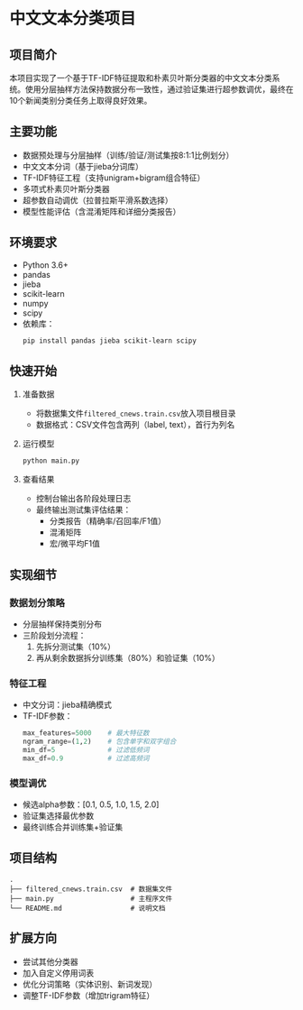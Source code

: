 # 中文文本分类项目

## 项目简介
本项目实现了一个基于TF-IDF特征提取和朴素贝叶斯分类器的中文文本分类系统。使用分层抽样方法保持数据分布一致性，通过验证集进行超参数调优，最终在10个新闻类别分类任务上取得良好效果。

## 主要功能
- 数据预处理与分层抽样（训练/验证/测试集按8:1:1比例划分）
- 中文文本分词（基于jieba分词库）
- TF-IDF特征工程（支持unigram+bigram组合特征）
- 多项式朴素贝叶斯分类器
- 超参数自动调优（拉普拉斯平滑系数选择）
- 模型性能评估（含混淆矩阵和详细分类报告）

## 环境要求
- Python 3.6+
- pandas
- jieba
- scikit-learn
- numpy
- scipy
- 依赖库：
  ```bash
  pip install pandas jieba scikit-learn scipy
  ```

## 快速开始
1. 准备数据
   - 将数据集文件`filtered_cnews.train.csv`放入项目根目录
   - 数据格式：CSV文件包含两列（label, text），首行为列名

2. 运行模型
   ```bash
   python main.py
   ```

3. 查看结果
   - 控制台输出各阶段处理日志
   - 最终输出测试集评估结果：
     - 分类报告（精确率/召回率/F1值）
     - 混淆矩阵
     - 宏/微平均F1值

## 实现细节
### 数据划分策略
- 分层抽样保持类别分布
- 三阶段划分流程：
  1. 先拆分测试集（10%）
  2. 再从剩余数据拆分训练集（80%）和验证集（10%）

### 特征工程
- 中文分词：jieba精确模式
- TF-IDF参数：
  ```python
  max_features=5000    # 最大特征数
  ngram_range=(1,2)    # 包含单字和双字组合
  min_df=5             # 过滤低频词
  max_df=0.9           # 过滤高频词
  ```

### 模型调优
- 候选alpha参数：[0.1, 0.5, 1.0, 1.5, 2.0]
- 验证集选择最优参数
- 最终训练合并训练集+验证集

## 项目结构
```
.
├── filtered_cnews.train.csv  # 数据集文件
├── main.py                   # 主程序文件
└── README.md                 # 说明文档
```

## 扩展方向
- 尝试其他分类器
- 加入自定义停用词表
- 优化分词策略（实体识别、新词发现）
- 调整TF-IDF参数（增加trigram特征）
